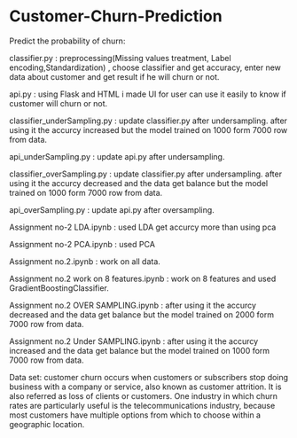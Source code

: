 # Customer-Churn-Prediction
Predict the probability of churn:

classifier.py : preprocessing(Missing values treatment, Label encoding,Standardization) , choose classifier and get accuracy, enter new data about customer and get result if he will churn or not. 

api.py : using Flask and HTML i made UI for user can use it easily to know if customer will churn or not.

classifier_underSampling.py : update classifier.py after undersampling. after using it the accurcy increased but the model trained on 1000 form 7000 row from data.

api_underSampling.py : update api.py after undersampling.

classifier_overSampling.py : update classifier.py after undersampling. after using it the accurcy decreased and the data get balance but the model trained on 1000 form 7000 row from data.

api_overSampling.py : update api.py after oversampling.

Assignment no-2 LDA.ipynb : used LDA get accurcy more than using pca

Assignment no-2 PCA.ipynb : used PCA

Assignment no.2.ipynb : work on all data.

Assignment no.2 work on 8 features.ipynb : work on 8 features and used GradientBoostingClassifier.

Assignment no.2 OVER SAMPLING.ipynb : after using it the accurcy decreased and the data get balance but the model trained on 2000 form 7000 row from data.

Assignment no.2 Under SAMPLING.ipynb : after using it the accurcy increased and the data get balance but the model trained on 1000 form 7000 row from data.

Data set: customer churn occurs when customers or subscribers stop doing business with a company or service, also known as customer attrition. It is also referred as loss of clients or customers. One industry in which churn rates are particularly useful is the telecommunications industry, because most customers have multiple options from which to choose within a geographic location.
